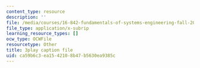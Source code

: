 ```yaml
---
content_type: resource
description: ''
file: /media/courses/16-842-fundamentals-of-systems-engineering-fall-2015/ca59b6c3ea1542108b47b5630ea9385c_ScbSrUSbumo.srt
file_type: application/x-subrip
learning_resource_types: []
ocw_type: OCWFile
resourcetype: Other
title: 3play caption file
uid: ca59b6c3-ea15-4210-8b47-b5630ea9385c
---
```

